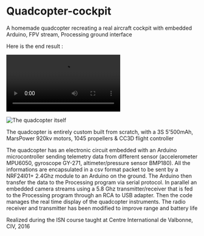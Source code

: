 # Quadcopter-cockpit

A homemade quadcopter recreating a real aircraft cockpit with embedded Arduino, FPV stream, Processing ground interface

Here is the end result : 

![Cockpit](https://raw.githubusercontent.com/RobinBaruffa/Quadcopter-cockpit/master/TestVideo4.mp4)

![The quadcopter itself](https://im5.ezgif.com/tmp/ezgif-5-6fd5f79d7679.gif)

The quadcopter is entirely custom built from scratch, with a 3S 5'500mAh, MarsPower 920kv motors, 1045 propellers & CC3D flight controller

The quadcopter has an electronic circuit embedded with an Arduino microcontroller sending telemetry data from different sensor (accelerometer MPU6050, gyroscope GY-271, altimeter/pressure sensor BMP180). All the informations are encapsulated in a csv format packet to be sent by a NRF24l01+ 2.4Ghz module to an Arduino on the ground.
The Arduino then transfer the data to the Processing program via serial protocol. In parallel an embedded camera streams using a 5.8 Ghz transmitter/receiver that is fed to the Processing program through an RCA to USB adapter.
Then the code manages the real time display of the quadcopter instruments.
The radio receiver and transmitter has been modified to improve range and battery life


Realized during the ISN course taught at Centre International de Valbonne, CIV, 2016
